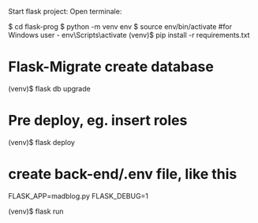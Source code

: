 

Start flask project:
Open terminale:

$ cd flask-prog
$ python -m venv env
$ source env/bin/activate  #for  Windows user - env\Scripts\activate
(venv)$ pip install -r requirements.txt

# Flask-Migrate create database
(venv)$ flask db upgrade

# Pre deploy, eg. insert roles
(venv)$ flask deploy

# create back-end/.env file, like this
FLASK_APP=madblog.py
FLASK_DEBUG=1

(venv)$ flask run